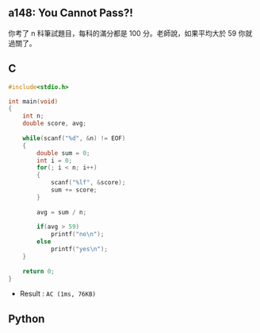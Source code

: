 ## a148: You Cannot Pass?!
你考了 n 科筆試題目，每科的滿分都是 100 分。老師說，如果平均大於 59 你就過關了。

## C
```C
#include<stdio.h>

int main(void)
{
	int n;
	double score, avg;
	
	while(scanf("%d", &n) != EOF)
	{
		double sum = 0;
		int i = 0;
		for(; i < n; i++)
		{
			scanf("%lf", &score);
			sum += score;
		}
			
		avg = sum / n;
		
		if(avg > 59)
			printf("no\n");
		else
			printf("yes\n");
	}
	
	return 0;
}
```
 * Result : `AC (1ms, 76KB)`

## Python

